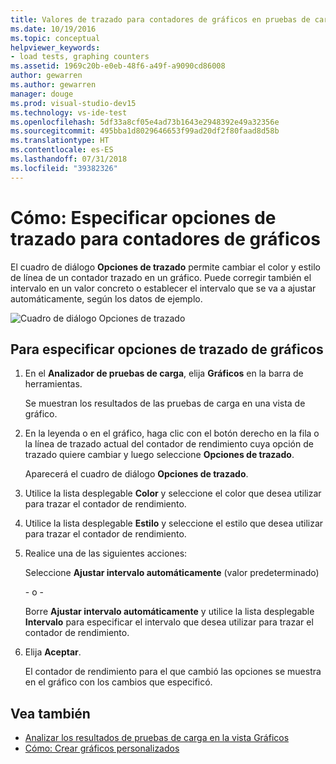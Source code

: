 ```yaml
---
title: Valores de trazado para contadores de gráficos en pruebas de carga en Visual Studio
ms.date: 10/19/2016
ms.topic: conceptual
helpviewer_keywords:
- load tests, graphing counters
ms.assetid: 1969c20b-e0eb-48f6-a49f-a9090cd86008
author: gewarren
ms.author: gewarren
manager: douge
ms.prod: visual-studio-dev15
ms.technology: vs-ide-test
ms.openlocfilehash: 5df33a8cf05e4ad73b1643e2948392e49a32356e
ms.sourcegitcommit: 495bba1d8029646653f99ad20df2f80faad8d58b
ms.translationtype: HT
ms.contentlocale: es-ES
ms.lasthandoff: 07/31/2018
ms.locfileid: "39382326"
---
```

# <a name="how-to-specify-plot-options-for-graphing-counters"></a>Cómo: Especificar opciones de trazado para contadores de gráficos

El cuadro de diálogo **Opciones de trazado** permite cambiar el color y estilo de línea de un contador trazado en un gráfico. Puede corregir también el intervalo en un valor concreto o establecer el intervalo que se va a ajustar automáticamente, según los datos de ejemplo.

![Cuadro de diálogo Opciones de trazado](../test/media/ltest_plotoptions.png)

## <a name="to-specify-plotting-options-for-graphs"></a>Para especificar opciones de trazado de gráficos

1.  En el **Analizador de pruebas de carga**, elija **Gráficos** en la barra de herramientas.

     Se muestran los resultados de las pruebas de carga en una vista de gráfico.

2.  En la leyenda o en el gráfico, haga clic con el botón derecho en la fila o la línea de trazado actual del contador de rendimiento cuya opción de trazado quiere cambiar y luego seleccione **Opciones de trazado**.

     Aparecerá el cuadro de diálogo **Opciones de trazado**.

3.  Utilice la lista desplegable **Color** y seleccione el color que desea utilizar para trazar el contador de rendimiento.

4.  Utilice la lista desplegable **Estilo** y seleccione el estilo que desea utilizar para trazar el contador de rendimiento.

5.  Realice una de las siguientes acciones:

     Seleccione **Ajustar intervalo automáticamente** (valor predeterminado)

     \- o -

     Borre **Ajustar intervalo automáticamente** y utilice la lista desplegable **Intervalo** para especificar el intervalo que desea utilizar para trazar el contador de rendimiento.

6.  Elija **Aceptar**.

     El contador de rendimiento para el que cambió las opciones se muestra en el gráfico con los cambios que especificó.

## <a name="see-also"></a>Vea también

- [Analizar los resultados de pruebas de carga en la vista Gráficos](../test/analyze-load-test-results-in-the-graphs-view.md)
- [Cómo: Crear gráficos personalizados](../test/how-to-create-custom-graphs-in-load-test-results.md)

